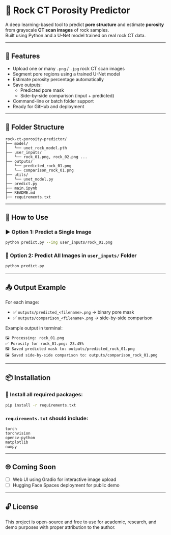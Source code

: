 # 🧠 Rock CT Porosity Predictor  

A deep learning-based tool to predict **pore structure** and estimate **porosity** from grayscale **CT scan images** of rock samples.  
Built using Python and a U-Net model trained on real rock CT data.

---

## 🚀 Features

- Upload one or many `.png` / `.jpg` rock CT scan images
- Segment pore regions using a trained U-Net model
- Estimate porosity percentage automatically
- Save outputs:
  - Predicted pore mask
  - Side-by-side comparison (input + predicted)
- Command-line or batch folder support
- Ready for GitHub and deployment

---

## 📂 Folder Structure

```
rock-ct-porosity-predictor/
├── model/
│   └── unet_rock_model.pth
├── user_inputs/
│   └── rock_01.png, rock_02.png ...
├── outputs/
│   └── predicted_rock_01.png
│   └── comparison_rock_01.png
├── utils/
│   └── unet_model.py
├── predict.py
├── main.ipynb
├── README.md
├── requirements.txt
```

---

## 🔧 How to Use

### ▶️ Option 1: Predict a Single Image
```bash
python predict.py --img user_inputs/rock_01.png
```

### 🔁 Option 2: Predict All Images in `user_inputs/` Folder
```bash
python predict.py
```

---

## 📤 Output Example

For each image:
- ✅ `outputs/predicted_<filename>.png` → binary pore mask
- ✅ `outputs/comparison_<filename>.png` → side-by-side comparison

Example output in terminal:
```
🖼️ Processing: rock_01.png
✅ Porosity for rock_01.png: 23.45%
🖼️ Saved predicted mask to: outputs/predicted_rock_01.png
🖼️ Saved side-by-side comparison to: outputs/comparison_rock_01.png
```

---

## 📦 Installation

### 🔹 Install all required packages:
```bash
pip install -r requirements.txt
```

### `requirements.txt` should include:
```
torch
torchvision
opencv-python
matplotlib
numpy
```

---

## 🌐 Coming Soon

- [ ] Web UI using Gradio for interactive image upload
- [ ] Hugging Face Spaces deployment for public demo

---

## 🔓 License

This project is open-source and free to use for academic, research, and demo purposes with proper attribution to the author.

